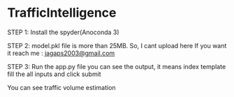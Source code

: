 # TrafficIntelligence


STEP 1:
 Install the spyder(Anoconda 3)




STEP 2:
 model.pkl file is more than 25MB. So, I cant upload here If you want it reach me : jagaps2003@gmail.com




 STEP 3:
  Run the app.py file you can see the output, it means index template fill the all inputs and click submit





  You can see traffic volume estimation
 

